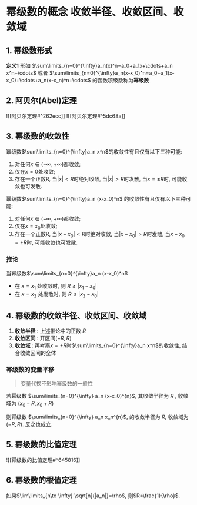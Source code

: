 # 幂级数的概念 **收敛半径、收敛区间、收敛域**

## 1. 幂级数形式

**定义1**
形如 $\sum\limits_{n=0}^{\infty}a_n(x)^n=a_0+a_1x+\cdots+a_n x^n+\cdots$
或者 $\sum\limits_{n=0}^{\infty}a_n(x-x_0)^n=a_0+a_1(x-x_0)+\cdots+a_n(x-x_n)^n+\cdots$
的函数项级数称为**幂级数**

## 2. 阿贝尔(Abel)定理

![[阿贝尔定理#^262ecc]]
![[阿贝尔定理#^5dc68a]]

## 3. 幂级数的收敛性

幂级数$\sum\limits_{n=0}^{\infty}a_n x^n$的收敛性有且仅有以下三种可能:

1. 对任何$x\in (-\infty, +\infty)$都收敛;
2. 仅在$x=0$处收敛;
3. 存在一个正数R, 当$|x|< R$时绝对收敛, 当$|x| > R$时发散, 当$x= \pm R$时, 可能收敛也可发散.

幂级数$\sum\limits_{n=0}^{\infty}a_n (x-x_0)^n$
的收敛性有且仅有以下三种可能:

1. 对任何$x\in (-\infty, +\infty)$都收敛;
2. 仅在$x=x_0$处收敛;
3. 存在一个正数R, 当$|x-x_0|< R$时绝对收敛, 当$|x-x_0| > R$时发散, 当$x-x_0= \pm R$时, 可能收敛也可发散.

### 推论

当幂级数$\sum\limits_{n=0}^{\infty}a_n (x-x_0)^n$

- 在 $x=x_1$ 处收敛时, 则 $R \geqslant |x_1- x_0|$
- 在 $x=x_2$ 处发散时, 则 $R \leqslant |x_2- x_0|$

## 4. 幂级数的收敛半径、收敛区间、收敛域

1. **收敛半径** : 上述推论中的正数 $R$
2. **收敛区间** : 开区间$(-R,R)$
3. **收敛域** : 再考察$x=\pm R$时$\sum\limits_{n=0}^{\infty}a_n x^n$的收敛性, 结合收敛区间的全体

### 幂级数的变量平移

> 变量代换不影响幂级数的一般性

若幂级数 $\sum\limits_{n=0}^{\infty} a_n (x-x_0)^{n}$,
其收敛半径为 $R$ , 收敛域为 $(x_0 -R, x_0 + R)$

则幂级数 $\sum\limits_{n=0}^{\infty} a_n x_n^{n}$,
的收敛半径为 $R$, 收敛域为 $(-R, R)$. 反之也成立.

## 5. 幂级数的比值定理

![[幂级数的比值定理#^645816]]

## 6. 幂级数的根值定理

如果$\lim\limits_{n\to \infty} \sqrt[n]{|a_n|}=\rho$, 则$R=\frac{1}{\rho}$.
